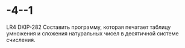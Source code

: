 # -4--1
LR4 DKIP-282
Составить программу, которая печатает таблицу умножения
и сложения натуральных чисел в десятичной системе счисления.


